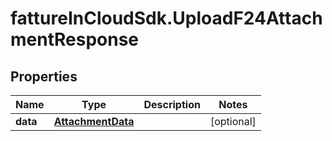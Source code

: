 # fattureInCloudSdk.UploadF24AttachmentResponse

## Properties

Name | Type | Description | Notes
------------ | ------------- | ------------- | -------------
**data** | [**AttachmentData**](AttachmentData.md) |  | [optional] 


